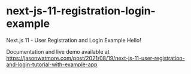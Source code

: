 # next-js-11-registration-login-example

Next.js 11 - User Registration and Login Example
Hello!

Documentation and live demo available at https://jasonwatmore.com/post/2021/08/19/next-js-11-user-registration-and-login-tutorial-with-example-app
